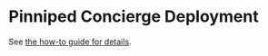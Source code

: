 # Pinniped Concierge Deployment

See [the how-to guide for details](https://pinniped.dev/docs/howto/install-concierge/).
